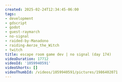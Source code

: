```yaml
---
created: 2025-02-24T12:34:45-06:00
tags:
- development
- gdscript
- godot
- guest-raymarch
- no-signal
- raided-by-Manadono
- raiding-Aerze_the_Witch
- twitch
title: escape room game dev | no signal (day 174)
videoDuration: 17712
videoId: '1059940591'
videoShorts: []
videoThumbId: /videos/1059940591/pictures/1986402071
---
```

